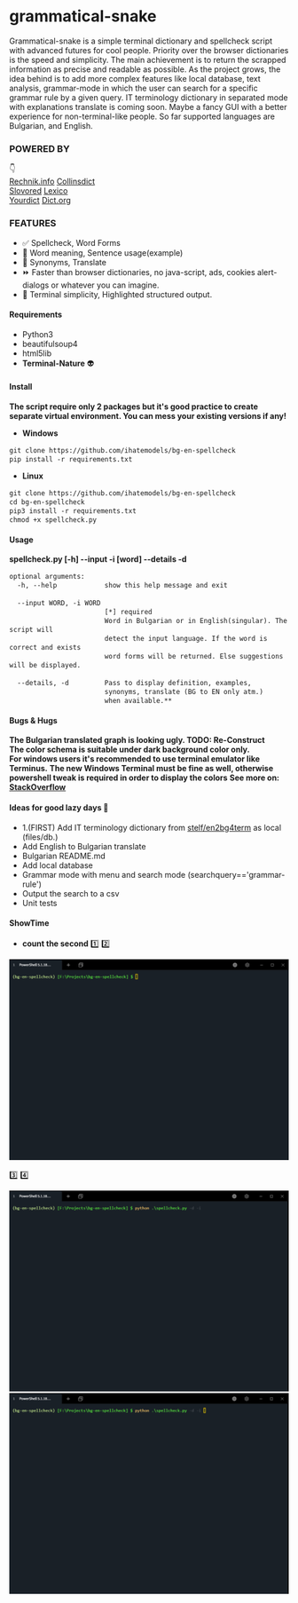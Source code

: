 # **grammatical-snake**

Grammatical-snake is a simple terminal dictionary and spellcheck script with advanced futures for cool people. Priority over the browser dictionaries is the speed and simplicity. The main achievement is to return the scrapped information as precise and readable as possible. As the project grows, the idea behind is to add more complex features like local database, text analysis, grammar-mode in which the user can search for a specific grammar rule by a given query. IT terminology dictionary in separated mode with explanations translate is coming soon. Maybe a fancy GUI with a better experience for non-terminal-like people. So far supported languages are Bulgarian, and English.

### POWERED BY
:point_down:  
[Rechnik.info](http://rechnik.info) [Collinsdict](https://www.collinsdictionary.com)  
[Slovored](https://slovored.com/)  [Lexico](https://www.lexico.com)    
[Yourdict](https://sentence.yourdictionary.com)  [Dict.org](http://www.dict.org)


### FEATURES

- :white_check_mark: Spellcheck, Word Forms
- :closed_book: Word meaning, Sentence usage(example)
- :blue_book: Synonyms, Translate
- :fast_forward: Faster than browser dictionaries, no java-script, ads, cookies alert-dialogs or whatever you can imagine.
- :black_square_button: Terminal simplicity, Highlighted structured output.

#### Requirements

- Python3
- beautifulsoup4
- html5lib
- **Terminal-Nature** :alien:

#### Install

**The script require only 2 packages but it's good practice to create separate virtual environment. You can mess your existing versions if any!**

- **Windows**

```
git clone https://github.com/ihatemodels/bg-en-spellcheck
pip install -r requirements.txt
```

- **Linux**

```
git clone https://github.com/ihatemodels/bg-en-spellcheck
cd bg-en-spellcheck
pip3 install -r requirements.txt
chmod +x spellcheck.py  
```

#### Usage

**spellcheck.py [-h] --input -i [word] --details -d**

```
optional arguments:
  -h, --help            show this help message and exit

  --input WORD, -i WORD  
                        [*] required  
                        Word in Bulgarian or in English(singular). The script will  
                        detect the input language. If the word is correct and exists  
                        word forms will be returned. Else suggestions will be displayed.  

  --details, -d         Pass to display definition, examples,  
                        synonyms, translate (BG to EN only atm.)  
                        when available.**  

```
#### Bugs & Hugs  

**The Bulgarian translated graph is looking ugly. TODO: Re-Construct**   
**The color schema is suitable under dark background color only.**  
**For windows users it's recommended to use terminal emulator like  
Terminus.**
**The new Windows Terminal must be fine as well, otherwise  
 powershell tweak
is required in order to display the colors**
**See more on: [StackOverflow](https://stackoverflow.com/questions/51680709/colored-text-output-in-powershell-console-using-ansi-vt100-codes)**

#### Ideas for good lazy days :smoking:

- 1.(FIRST) Add IT terminology dictionary from [stelf/en2bg4term](https://github.com/stelf/en2bg4term) as local (files/db.)
- Add English to Bulgarian translate
- Bulgarian README.md
- Add local database
- Grammar mode with menu and search mode (searchquery=='grammar-rule')
- Output the search to a csv
- Unit tests

#### ShowTime
- **count the second** :one: :two:

<div>
<img src="/img/mixed.gif"
 alt="mixed"
 />
</div>  

:three: :four:

<div>
<img src="/img/gif-bg.gif"
 alt="gif-bg"
 />
</div>

<div>
<img src="/img/gif-en.gif"
 alt="gif-en"
 />
</div>
